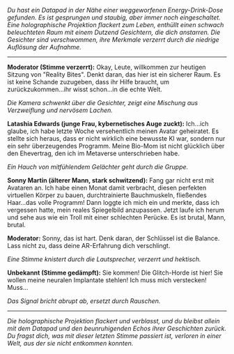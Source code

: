 _Du hast ein Datapad in der Nähe einer weggeworfenen Energy-Drink-Dose gefunden. Es ist gesprungen und staubig, aber immer noch eingeschaltet. Eine holographische Projektion flackert zum Leben, enthüllt einen schwach beleuchteten Raum mit einem Dutzend Gesichtern, die dich anstarren. Die Gesichter sind verschwommen, ihre Merkmale verzerrt durch die niedrige Auflösung der Aufnahme._

---

**Moderator (Stimme verzerrt):** Okay, Leute, willkommen zur heutigen Sitzung von "Reality Bites". Denkt daran, das hier ist ein sicherer Raum. Es ist keine Schande zuzugeben, dass ihr Hilfe braucht, um zurückzukommen...ihr wisst schon...in die echte Welt.

_Die Kamera schwenkt über die Gesichter, zeigt eine Mischung aus Verzweiflung und nervösem Lachen._

**Latashia Edwards (junge Frau, kybernetisches Auge zuckt):** Ich...ich glaube, ich habe letzte Woche versehentlich meinen Avatar geheiratet. Es stellte sich heraus, dass er nicht wirklich eine bewusste KI war, sondern nur ein sehr überzeugendes Programm. Meine Bio-Mom ist nicht glücklich über den Ehevertrag, den ich im Metaverse unterschrieben habe.

_Ein Hauch von mitfühlendem Gelächter geht durch die Gruppe._

**Sonny Martin (älterer Mann, stark schwitzend):** Fang gar nicht erst mit Avataren an. Ich habe einen Monat damit verbracht, diesen perfekten virtuellen Körper zu bauen, durchtrainierte Bauchmuskeln, fließendes Haar...das volle Programm! Dann loggte ich mich ein und merkte, dass ich vergessen hatte, mein reales Spiegelbild anzupassen. Jetzt laufe ich herum und sehe aus wie ein Troll mit einer schlechten Perücke. Es ist brutal, Mann, brutal.

**Moderator:** Sonny, das ist hart. Denk daran, der Schlüssel ist die Balance. Lass nicht zu, dass deine AR-Erfahrung dich verschlingt.

_Eine Stimme knistert durch die Lautsprecher, verzerrt und hektisch._

**Unbekannt (Stimme gedämpft):** Sie kommen! Die Glitch-Horde ist hier! Sie wollen meine neuralen Implantate stehlen! Ich muss mich verstecken! Muss...

_Das Signal bricht abrupt ab, ersetzt durch Rauschen._

---

_Die holographische Projektion flackert und verblasst, und du bleibst allein mit dem Datapad und den beunruhigenden Echos ihrer Geschichten zurück. Du fragst dich, was mit dieser letzten Stimme passiert ist, verloren in einer Welt, aus der sie nicht entkommen konnten._
